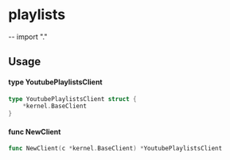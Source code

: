# playlists
--
    import "."


## Usage

#### type YoutubePlaylistsClient

```go
type YoutubePlaylistsClient struct {
	*kernel.BaseClient
}
```


#### func  NewClient

```go
func NewClient(c *kernel.BaseClient) *YoutubePlaylistsClient
```
